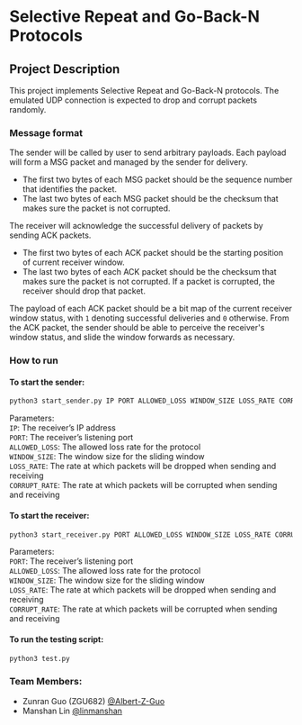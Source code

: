 # Selective Repeat and Go-Back-N Protocols

## Project Description
This project implements Selective Repeat and Go-Back-N protocols. The emulated UDP connection is expected to drop and corrupt packets randomly.

### Message format
The sender will be called by user to send arbitrary payloads. Each payload will form a MSG packet and managed by the sender for delivery.
 - The first two bytes of each MSG packet should be the sequence number that identifies the packet.
 - The last two bytes of each MSG packet should be the checksum that makes sure the packet is not corrupted.

The receiver will acknowledge the successful delivery of packets by sending ACK packets. 
 - The first two bytes of each ACK packet should be the starting position of current receiver window. 
 - The last two bytes of each ACK packet should be the checksum that makes sure the packet is not corrupted. If a packet is corrupted, the receiver should drop that packet. 

The payload of each ACK packet should be a bit map of the current receiver window status, with `1` denoting successful deliveries and `0` otherwise. From the ACK packet, the sender should be able to perceive the receiver's window status, and slide the window forwards as necessary. 

### How to run
#### To start the sender: <br/>
```python
python3 start_sender.py IP PORT ALLOWED_LOSS WINDOW_SIZE LOSS_RATE CORRUPT_RATE
```

Parameters: <br/>
`IP`: The receiver’s IP address <br/>
`PORT`: The receiver’s listening port <br/>
`ALLOWED_LOSS`: The allowed loss rate for the protocol <br/>
`WINDOW_SIZE`: The window size for the sliding window <br/>
`LOSS_RATE`: The rate at which packets will be dropped when sending and receiving <br/>
`CORRUPT_RATE`: The rate at which packets will be corrupted when sending and receiving <br/>

#### To start the receiver: <br/>
```python
python3 start_receiver.py PORT ALLOWED_LOSS WINDOW_SIZE LOSS_RATE CORRUPT_RATE
```

Parameters: <br/>
`PORT`: The receiver’s listening port <br/>
`ALLOWED_LOSS`: The allowed loss rate for the protocol <br/>
`WINDOW_SIZE`: The window size for the sliding window <br/>
`LOSS_RATE`: The rate at which packets will be dropped when sending and receiving <br/>
`CORRUPT_RATE`: The rate at which packets will be corrupted when sending and receiving <br/>
 
#### To run the testing script: <br/>
```python
python3 test.py
```

### Team Members:
- Zunran Guo (ZGU682) [@Albert-Z-Guo](https://github.com/Albert-Z-Guo)
- Manshan Lin [@linmanshan](https://github.com/linmanshan)
